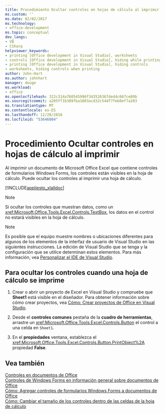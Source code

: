 ```yaml
---
title: Procedimiento Ocultar controles en hojas de cálculo al imprimir
ms.custom: ''
ms.date: 02/02/2017
ms.technology:
- office-development
ms.topic: conceptual
dev_langs:
- VB
- CSharp
helpviewer_keywords:
- printing [Office development in Visual Studio], worksheets
- controls [Office development in Visual Studio], hiding while printing
- printing [Office development in Visual Studio], hiding controls
- worksheets, hiding controls when printing
author: John-Hart
ms.author: johnhart
manager: douge
ms.workload:
- office
ms.openlocfilehash: 322c314a768545996f343526367de44c667ce89b
ms.sourcegitcommit: a205ff1b389fba1803acd32c54df7feb0ef7a203
ms.translationtype: MT
ms.contentlocale: es-ES
ms.lasthandoff: 12/20/2018
ms.locfileid: "53646804"
---
```

# <a name="how-to-hide-controls-on-worksheets-when-printing"></a>Procedimiento Ocultar controles en hojas de cálculo al imprimir
  Al imprimir un documento de Microsoft Office Excel que contiene controles de formularios Windows Forms, los controles están visibles en la hoja de cálculo. Puede ocultar los controles al imprimir una hoja de cálculo.  
  
 [!INCLUDE[appliesto_xlalldoc](../vsto/includes/appliesto-xlalldoc-md.md)]  
  
> [!NOTE]  
>  Si ocultar los controles que muestran datos, como un <xref:Microsoft.Office.Tools.Excel.Controls.TextBox>, los datos en el control no estará visibles en la hoja de cálculo.  
  
> [!NOTE]  
>  Es posible que el equipo muestre nombres o ubicaciones diferentes para algunos de los elementos de la interfaz de usuario de Visual Studio en las siguientes instrucciones. La edición de Visual Studio que se tenga y la configuración que se utilice determinan estos elementos. Para más información, vea [Personalizar el IDE de Visual Studio](../ide/personalizing-the-visual-studio-ide.md).  
  
## <a name="to-hide-controls-when-a-worksheet-is-printed"></a>Para ocultar los controles cuando una hoja de cálculo se imprime  
  
1.  Crear o abrir un proyecto de Excel en Visual Studio y compruebe que **Sheet1** está visible en el diseñador. Para obtener información sobre cómo crear proyectos, vea [Cómo: Crear proyectos de Office en Visual Studio](../vsto/how-to-create-office-projects-in-visual-studio.md).  
  
2.  Desde el **controles comunes** pestaña de la **cuadro de herramientas**, arrastre un <xref:Microsoft.Office.Tools.Excel.Controls.Button> el control a una celda en `Sheet1`.  
  
3.  En el **propiedades** ventana, establezca el <xref:Microsoft.Office.Tools.Excel.Controls.Button.PrintObject%2A> propiedad **False**.  
  
## <a name="see-also"></a>Vea también  
 [Controles en documentos de Office](../vsto/controls-on-office-documents.md)   
 [Controles de Windows Forms en información general sobre documentos de Office](../vsto/windows-forms-controls-on-office-documents-overview.md)   
 [Cómo: Agregar controles de formularios Windows Forms a documentos de Office](../vsto/how-to-add-windows-forms-controls-to-office-documents.md)   
 [Cómo: Cambiar el tamaño de los controles dentro de las celdas de la hoja de cálculo](../vsto/how-to-resize-controls-within-worksheet-cells.md)  
  
  